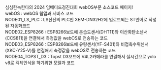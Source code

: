 심심한녹칸다의 2024 임베디드경진대회 webOS부문 소스코드 페이지!  
webOS : webOS 웹앱과 서비스 코드  
NODE01_LS_PLC : LS산전의 PLC인 XEM-DN32H2에 업로드되는 ST언어로 작성된 자동화코드  
NODE02_ESP8266 : ESP8266보드에 온습도센서(DHT11)와 이산화탄소센서(CCS811)을 연결해서 측정값을 webOS로 전송하는 코드  
NODE03_ESP8266 : ESP8266보드에 유량센서(YF-S401)와 비접촉수위센서(XKC-Y25-V)를 연결해서 측정값을 webOS로 전송하는 코드  
NODE04_TOPST_D3 : Topst D3보드에 V4L2카메라를 연결해서 실시간으로 yolo v8로 객체인식을 하기위한 모델과 코드  
